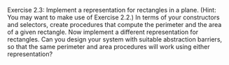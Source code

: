 Exercise 2.3: Implement a representation for rectangles in a plane. (Hint: You may want to make use of Exercise 2.2.) In terms of your constructors and selectors, create procedures that compute the perimeter and the area of a given rectangle. Now implement a different representation for rectangles. Can you design your system with suitable abstraction barriers, so that the same perimeter and area procedures will work using either representation?
